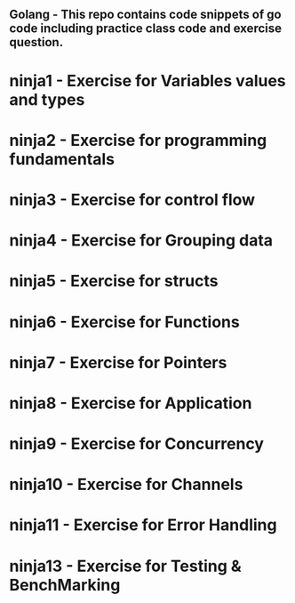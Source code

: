 ## Golang - This repo contains code snippets of go code including practice class code and exercise question.
# ninja1 - Exercise for Variables values and types 
# ninja2 - Exercise for programming fundamentals
# ninja3 - Exercise for control flow
# ninja4 - Exercise for Grouping data
# ninja5 - Exercise for structs
# ninja6 - Exercise for Functions
# ninja7 - Exercise for Pointers
# ninja8 - Exercise for Application
# ninja9 - Exercise for Concurrency
# ninja10 - Exercise for Channels
# ninja11 - Exercise for Error Handling
# ninja13 - Exercise for Testing & BenchMarking
